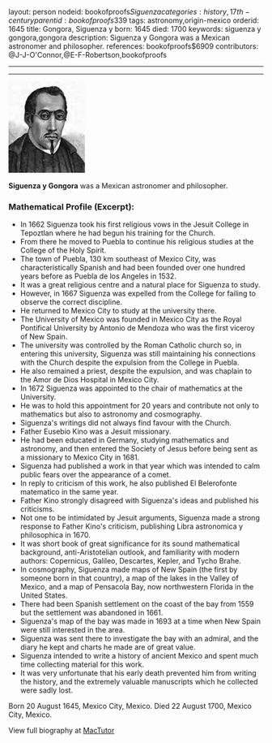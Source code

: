 layout: person
nodeid: bookofproofs$Siguenza
categories: history,17th-century
parentid: bookofproofs$339
tags: astronomy,origin-mexico
orderid: 1645
title: Gongora, Siguenza y
born: 1645
died: 1700
keywords: siguenza y gongora,gongora
description: Siguenza y Gongora was a Mexican astronomer and philosopher.
references: bookofproofs$6909
contributors: @J-J-O'Connor,@E-F-Robertson,bookofproofs

---



---

![Siguenza.jpg](https://github.com/bookofproofs/bookofproofs.github.io/blob/main/_sources/_assets/images/portraits/Siguenza.jpg?raw=true)

**Siguenza y Gongora** was a Mexican astronomer and philosopher.

### Mathematical Profile (Excerpt):
* In 1662 Siguenza took his first religious vows in the Jesuit College in Tepoztlan where he had begun his training for the Church.
* From there he moved to Puebla to continue his religious studies at the College of the Holy Spirit.
* The town of Puebla, 130 km southeast of Mexico City, was characteristically Spanish and had been founded over one hundred years before as Puebla de los Angeles in 1532.
* It was a great religious centre and a natural place for Siguenza to study.
* However, in 1667 Siguenza was expelled from the College for failing to observe the correct discipline.
* He returned to Mexico City to study at the university there.
* The University of Mexico was founded in Mexico City as the Royal Pontifical University by Antonio de Mendoza who was the first viceroy of New Spain.
* The university was controlled by the Roman Catholic church so, in entering this university, Siguenza was still maintaining his connections with the Church despite the expulsion from the College in Puebla.
* He also remained a priest, despite the expulsion, and was chaplain to the Amor de Dios Hospital in Mexico City.
* In 1672 Siguenza was appointed to the chair of mathematics at the University.
* He was to hold this appointment for 20 years and contribute not only to mathematics but also to astronomy and cosmography.
* Siguenza's writings did not always find favour with the Church.
* Father Eusebio Kino was a Jesuit missionary.
* He had been educated in Germany, studying mathematics and astronomy, and then entered the Society of Jesus before being sent as a missionary to Mexico City in 1681.
* Siguenza had published a work in that year which was intended to calm public fears over the appearance of a comet.
* In reply to criticism of this work, he also published El Belerofonte matematico in the same year.
* Father Kino strongly disagreed with Siguenza's ideas and published his criticisms.
* Not one to be intimidated by Jesuit arguments, Siguenza made a strong response to Father Kino's criticism, publishing Libra astronomica y philosophica in 1670.
* It was short book of great significance for its sound mathematical background, anti-Aristotelian outlook, and familiarity with modern authors: Copernicus, Galileo, Descartes, Kepler, and Tycho Brahe.
* In cosmography, Siguenza made maps of New Spain (the first by someone born in that country), a map of the lakes in the Valley of Mexico, and a map of Pensacola Bay, now northwestern Florida in the United States.
* There had been Spanish settlement on the coast of the bay from 1559 but the settlement was abandoned in 1661.
* Siguenza's map of the bay was made in 1693 at a time when New Spain were still interested in the area.
* Siguenza was sent there to investigate the bay with an admiral, and the diary he kept and charts he made are of great value.
* Siguenza intended to write a history of ancient Mexico and spent much time collecting material for this work.
* It was very unfortunate that his early death prevented him from writing the history, and the extremely valuable manuscripts which he collected were sadly lost.

Born 20 August 1645, Mexico City, Mexico. Died 22 August 1700, Mexico City, Mexico.

View full biography at [MacTutor](https://mathshistory.st-andrews.ac.uk/Biographies/Siguenza/)
